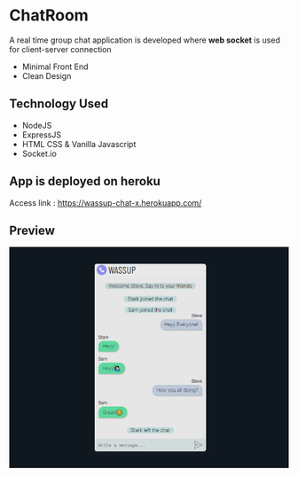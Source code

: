 # ChatRoom
A real time group chat application is developed where **web socket** is used for client-server connection
- Minimal Front End
- Clean Design

## Technology Used
- NodeJS
- ExpressJS
- HTML CSS & Vanilla Javascript
- Socket.io

## App is deployed on heroku
<!-- [Access link](https://chat-room-x.herokuapp.com/) -->
Access link : https://wassup-chat-x.herokuapp.com/
## Preview
![](https://github.com/praveenchandra01/ChatRoom/blob/master/static/Preview1.png)

